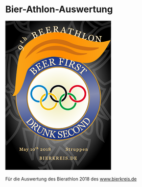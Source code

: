 # Bier-Athlon-Auswertung

![Logo 2018](Plakat_v03.png)
<br/><br/>
Für die Auswertung des Bierathlon 2018 des www.bierkreis.de